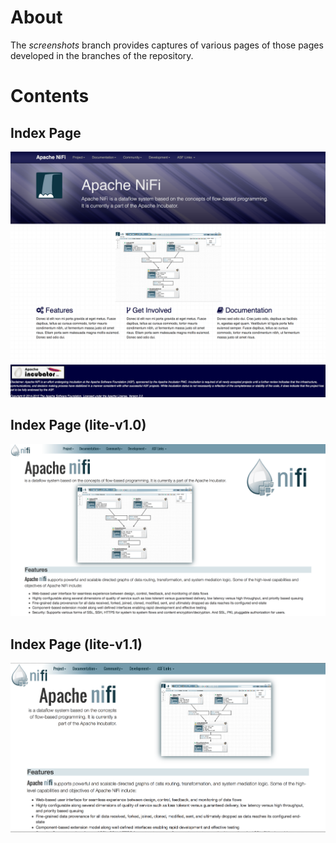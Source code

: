# About
The _screenshots_ branch provides captures of various pages of those pages developed in the branches of the repository.

# Contents
## Index Page
![index page screenshot](https://raw.githubusercontent.com/apiri/apache-nifi-site/screenshots/index.html.png)

## Index Page (lite-v1.0)
![index page screenshot](https://raw.githubusercontent.com/apiri/apache-nifi-site/screenshots/index.html.lite.png)


## Index Page (lite-v1.1)
![index page screenshot](https://raw.githubusercontent.com/apiri/apache-nifi-site/screenshots/index.html.lite.v1.1.png)